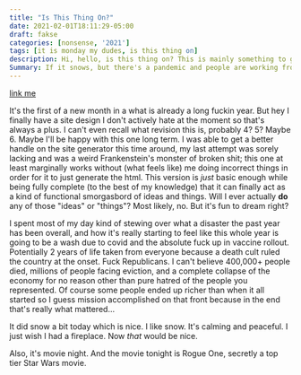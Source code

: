 ```yaml
---
title: "Is This Thing On?"
date: 2021-02-01T18:11:29-05:00
draft: fakse
categories: [nonsense, '2021']
tags: [it is monday my dudes, is this thing on]
description: Hi, hello, is this thing on? This is mainly something to get populate the site with more junk.
Summary: If it snows, but there's a pandemic and people are working from home, is it *really* snowing?
---
```


[link me](https://google.com)

It's the first of a new month in a what is already a long fuckin year. But hey I finally have a site design I don't actively hate at the moment so that's always a plus. I can't even recall what revision this is, probably 4? 5? Maybe 6. Maybe I'll be happy with this one long term. I was able to get a better handle on the site generator this time around, my last attempt was sorely lacking and was a weird Frankenstein's monster of broken shit; this one at least marginally works without (what feels like) me doing incorrect things in order for it to just generate the html. This version is *just* basic enough while being fully complete (to the best of my knowledge) that it can finally act as a kind of functional smorgasbord of ideas and things. Will I ever actually **do** any of those "ideas" or "things"? Most likely, no. But it's fun to dream right?

I spent most of my day kind of stewing over what a disaster the past year has been overall, and how it's really starting to feel like this whole year is going to be a wash due to covid and the absolute fuck up in vaccine rollout. Potentially 2 years of life taken from everyone because a death cult ruled the country at the onset. Fuck Republicans. I can't believe 400,000+ people died, millions of people facing eviction, and a complete collapse of the economy for no reason other than pure hatred of the people you represented. Of course some people ended up richer than when it all started so I guess mission accomplished on that front because in the end that's really what mattered...

It did snow a bit today which is nice. I like snow. It's calming and peaceful. I just wish I had a fireplace. Now _that_ would be nice. 

Also, it's movie night. And the movie tonight is Rogue One, secretly a top tier Star Wars movie. 
<br><br>